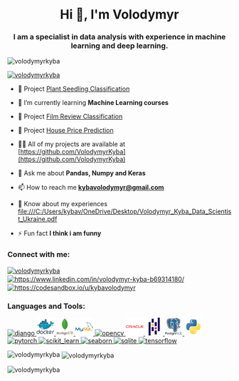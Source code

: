 <h1 align="center">Hi 👋, I'm Volodymyr</h1>
<h3 align="center">I am a specialist in data analysis with experience in machine learning and deep learning.</h3>

<p align="left"> <img src="https://komarev.com/ghpvc/?username=volodymyrkyba&label=Profile%20views&color=0e75b6&style=flat" alt="volodymyrkyba" /> </p>

<p align="left"> <a href="https://github.com/ryo-ma/github-profile-trophy"><img src="https://github-profile-trophy.vercel.app/?username=volodymyrkyba" alt="volodymyrkyba" /></a> </p>

- 🔭 Project [Plant Seedling Classification](https://github.com/VolodymyrKyba/project_plant_seedling_classification)

- 🌱 I’m currently learning **Machine Learning courses**

- 👯 Project [Film Review Classification](https://github.com/VolodymyrKyba/project_film_review_classification)

- 🤝 Project [House Price Prediction](https://github.com/VolodymyrKyba/project_house_price_predict)

- 👨‍💻 All of my projects are available at [https://github.com/VolodymyrKyba](https://github.com/VolodymyrKyba)

- 💬 Ask me about **Pandas, Numpy and Keras**

- 📫 How to reach me **kybavolodymyr@gmail.com**

- 📄 Know about my experiences [file:///C:/Users/kybav/OneDrive/Desktop/Volodymyr_Kyba_Data_Scientist_Ukraine.pdf](file:///C:/Users/kybav/OneDrive/Desktop/Volodymyr_Kyba_Data_Scientist_Ukraine.pdf)

- ⚡ Fun fact **I think i am funny**

<h3 align="left">Connect with me:</h3>
<p align="left">
<a href="https://dev.to/volodymyrkyba" target="blank"><img align="center" src="https://raw.githubusercontent.com/rahuldkjain/github-profile-readme-generator/master/src/images/icons/Social/devto.svg" alt="volodymyrkyba" height="30" width="40" /></a>
<a href="https://linkedin.com/in/https://www.linkedin.com/in/volodymyr-kyba-b69314180/" target="blank"><img align="center" src="https://raw.githubusercontent.com/rahuldkjain/github-profile-readme-generator/master/src/images/icons/Social/linked-in-alt.svg" alt="https://www.linkedin.com/in/volodymyr-kyba-b69314180/" height="30" width="40" /></a>
<a href="https://codesandbox.com/https://codesandbox.io/u/kybavolodymyr" target="blank"><img align="center" src="https://raw.githubusercontent.com/rahuldkjain/github-profile-readme-generator/master/src/images/icons/Social/codesandbox.svg" alt="https://codesandbox.io/u/kybavolodymyr" height="30" width="40" /></a>
</p>

<h3 align="left">Languages and Tools:</h3>
<p align="left"> <a href="https://www.djangoproject.com/" target="_blank" rel="noreferrer"> <img src="https://cdn.worldvectorlogo.com/logos/django.svg" alt="django" width="40" height="40"/> </a> <a href="https://www.docker.com/" target="_blank" rel="noreferrer"> <img src="https://raw.githubusercontent.com/devicons/devicon/master/icons/docker/docker-original-wordmark.svg" alt="docker" width="40" height="40"/> </a> <a href="https://www.mongodb.com/" target="_blank" rel="noreferrer"> <img src="https://raw.githubusercontent.com/devicons/devicon/master/icons/mongodb/mongodb-original-wordmark.svg" alt="mongodb" width="40" height="40"/> </a> <a href="https://www.mysql.com/" target="_blank" rel="noreferrer"> <img src="https://raw.githubusercontent.com/devicons/devicon/master/icons/mysql/mysql-original-wordmark.svg" alt="mysql" width="40" height="40"/> </a> <a href="https://opencv.org/" target="_blank" rel="noreferrer"> <img src="https://www.vectorlogo.zone/logos/opencv/opencv-icon.svg" alt="opencv" width="40" height="40"/> </a> <a href="https://www.oracle.com/" target="_blank" rel="noreferrer"> <img src="https://raw.githubusercontent.com/devicons/devicon/master/icons/oracle/oracle-original.svg" alt="oracle" width="40" height="40"/> </a> <a href="https://pandas.pydata.org/" target="_blank" rel="noreferrer"> <img src="https://raw.githubusercontent.com/devicons/devicon/2ae2a900d2f041da66e950e4d48052658d850630/icons/pandas/pandas-original.svg" alt="pandas" width="40" height="40"/> </a> <a href="https://www.postgresql.org" target="_blank" rel="noreferrer"> <img src="https://raw.githubusercontent.com/devicons/devicon/master/icons/postgresql/postgresql-original-wordmark.svg" alt="postgresql" width="40" height="40"/> </a> <a href="https://www.python.org" target="_blank" rel="noreferrer"> <img src="https://raw.githubusercontent.com/devicons/devicon/master/icons/python/python-original.svg" alt="python" width="40" height="40"/> </a> <a href="https://pytorch.org/" target="_blank" rel="noreferrer"> <img src="https://www.vectorlogo.zone/logos/pytorch/pytorch-icon.svg" alt="pytorch" width="40" height="40"/> </a> <a href="https://scikit-learn.org/" target="_blank" rel="noreferrer"> <img src="https://upload.wikimedia.org/wikipedia/commons/0/05/Scikit_learn_logo_small.svg" alt="scikit_learn" width="40" height="40"/> </a> <a href="https://seaborn.pydata.org/" target="_blank" rel="noreferrer"> <img src="https://seaborn.pydata.org/_images/logo-mark-lightbg.svg" alt="seaborn" width="40" height="40"/> </a> <a href="https://www.sqlite.org/" target="_blank" rel="noreferrer"> <img src="https://www.vectorlogo.zone/logos/sqlite/sqlite-icon.svg" alt="sqlite" width="40" height="40"/> </a> <a href="https://www.tensorflow.org" target="_blank" rel="noreferrer"> <img src="https://www.vectorlogo.zone/logos/tensorflow/tensorflow-icon.svg" alt="tensorflow" width="40" height="40"/> </a> </p>

<p><img align="left" src="https://github-readme-stats.vercel.app/api/top-langs?username=volodymyrkyba&show_icons=true&locale=en&layout=compact" alt="volodymyrkyba" /></p>

<p>&nbsp;<img align="center" src="https://github-readme-stats.vercel.app/api?username=volodymyrkyba&show_icons=true&locale=en" alt="volodymyrkyba" /></p>

<p><img align="center" src="https://github-readme-streak-stats.herokuapp.com/?user=volodymyrkyba&" alt="volodymyrkyba" /></p>
